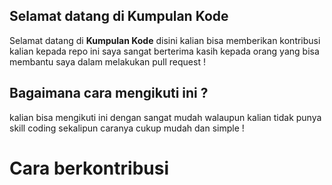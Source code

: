 ## Selamat datang di Kumpulan Kode 

Selamat datang di **Kumpulan Kode** disini kalian bisa memberikan kontribusi kalian kepada repo ini saya sangat berterima kasih kepada orang yang bisa membantu saya dalam melakukan pull request !

## Bagaimana cara mengikuti ini ?

kalian bisa mengikuti ini dengan sangat mudah walaupun kalian tidak punya skill coding sekalipun caranya cukup mudah dan simple !

# Cara berkontribusi
